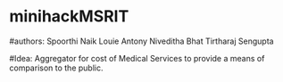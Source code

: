# minihackMSRIT

#authors:
Spoorthi Naik
Louie Antony
Niveditha Bhat
Tirtharaj Sengupta

#Idea:
Aggregator for cost of Medical Services to provide a means of comparison to the public.